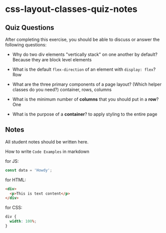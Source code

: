 # css-layout-classes-quiz-notes

## Quiz Questions

After completing this exercise, you should be able to discuss or answer the following questions:

- Why do two div elements "vertically stack" on one another by default?
  Because they are block level elements

- What is the default `flex-direction` of an element with `display: flex`?
  Row

- What are the three primary components of a page layout? (Which helper classes do you need?)
  container, rows, columns

- What is the minimum number of **columns** that you should put in a **row**?
  One

- What is the purpose of a **container**?
  to apply styling to the entire page

## Notes

All student notes should be written here.

How to write `Code Examples` in markdown

for JS:

```javascript
const data = 'Howdy';
```

for HTML:

```html
<div>
  <p>This is text content</p>
</div>
```

for CSS:

```css
div {
  width: 100%;
}
```
